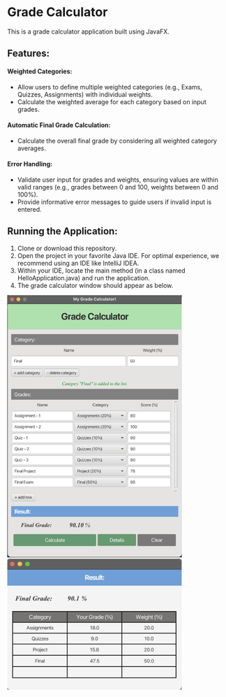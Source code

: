 <h1 id="grade-calculator">Grade Calculator</h1>
<p>This is a grade calculator application built using JavaFX.</p>
<h2 id="features-">Features:</h2>
<h4 id="weighted-categories-">Weighted Categories:</h4>
<ul>
   <li>Allow users to define multiple weighted categories (e.g., Exams, Quizzes, Assignments) with individual weights.</li>
   <li>Calculate the weighted average for each category based on input grades.</li>
</ul>
<h4 id="automatic-final-grade-calculation-">Automatic Final Grade Calculation:</h4>
<ul>
   <li>Calculate the overall final grade by considering all weighted category averages.</li>
</ul>
<h4 id="error-handling-">Error Handling:</h4>
<ul>
   <li>Validate user input for grades and weights, ensuring values are within valid ranges (e.g., grades between 0 and 100, weights between 0 and 100%).</li>
   <li>Provide informative error messages to guide users if invalid input is entered.</li>
</ul>
<h2 id="running-the-application-">Running the Application:</h2>
<ol>
   <li>Clone or download this repository.</li>
   <li>Open the project in your favorite Java IDE. For optimal experience, we recommend using an IDE like IntelliJ IDEA.</li>
   <li>Within your IDE, locate the main method (in a class named HelloApplication.java) and run the application.</li>
   <li>The grade calculator window should appear as below.</li>
</ol>
<p><img src="https://github.com/aungbbo/Grade-Calculator/blob/master/assets/MainView.png" alt="alt text" width="400" height="600"><br>
   <img src="https://github.com/aungbbo/Grade-Calculator/blob/master/assets/GradeDetail.png" alt="alt text" width="400" height="300"><br>
</p>